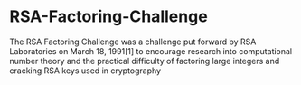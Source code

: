 # RSA-Factoring-Challenge
The RSA Factoring Challenge was a challenge put forward by RSA Laboratories on March 18, 1991[1] to encourage research into computational number theory and the practical difficulty of factoring large integers and cracking RSA keys used in cryptography
